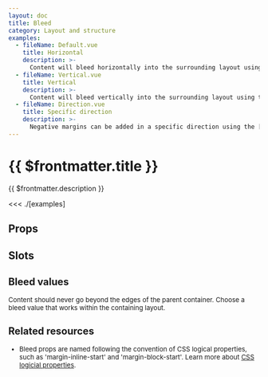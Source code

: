 ```yaml
---
layout: doc
title: Bleed
category: Layout and structure
examples:
  - fileName: Default.vue
    title: Horizontal
    description: >-
      Content will bleed horizontally into the surrounding layout using the `marginInline` prop.
  - fileName: Vertical.vue
    title: Vertical
    description: >-
      Content will bleed vertically into the surrounding layout using the `marginBlock` prop.
  - fileName: Direction.vue
    title: Specific direction
    description: >-
      Negative margins can be added in a specific direction using the [Space tokens](https://polaris.shopify.com/tokens/space).
---
```


# {{ $frontmatter.title }}

<Lede>

{{ $frontmatter.description }}

</Lede>

<Examples>

<<< ./[examples]

</Examples>

## Props

<PropsTable />

## Slots

<SlotsTable />

<div style="font-size: 0.8125rem">

## Bleed values

Content should never go beyond the edges of the parent container. Choose a bleed value that works within the containing layout.

## Related resources

- Bleed props are named following the convention of CSS logical properties, such as 'margin-inline-start' and 'margin-block-start'. Learn more about [CSS logicial properties](https://developer.mozilla.org/en-US/docs/Web/CSS/CSS_Logical_Properties).

</div>
